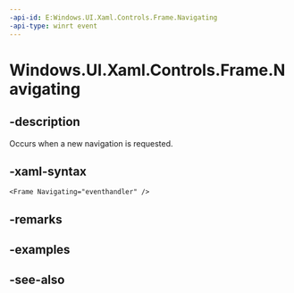 ```yaml
---
-api-id: E:Windows.UI.Xaml.Controls.Frame.Navigating
-api-type: winrt event
---
```


<!-- Event syntax
public event Windows.UI.Xaml.Navigation.NavigatingCancelEventHandler Navigating
-->

# Windows.UI.Xaml.Controls.Frame.Navigating

## -description
Occurs when a new navigation is requested.



## -xaml-syntax
```xaml
<Frame Navigating="eventhandler" />
```


## -remarks

## -examples

## -see-also
